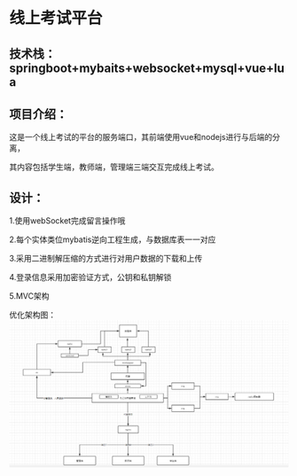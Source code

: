 # 线上考试平台

## 技术栈：springboot+mybaits+websocket+mysql+vue+lua

## 项目介绍：

​	这是一个线上考试的平台的服务端口，其前端使用vue和nodejs进行与后端的分离，

其内容包括学生端，教师端，管理端三端交互完成线上考试。

## 设计：

1.使用webSocket完成留言操作哦

2.每个实体类位mybatis逆向工程生成，与数据库表一一对应

3.采用二进制解压缩的方式进行对用户数据的下载和上传

4.登录信息采用加密验证方式，公钥和私钥解锁

5.MVC架构

优化架构图：
![image-20221004141512239](https://github.com/nacey5/oes/blob/master/image.png)
